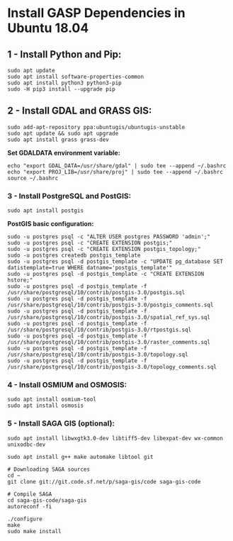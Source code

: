 Install GASP Dependencies in Ubuntu 18.04
====================

## 1 - Install Python and Pip:

```
sudo apt update
sudo apt install software-properties-common
sudo apt install python3 python3-pip
sudo -H pip3 install --upgrade pip
```

## 2 - Install GDAL and GRASS GIS:

```
sudo add-apt-repository ppa:ubuntugis/ubuntugis-unstable
sudo apt update && sudo apt upgrade
sudo apt install grass grass-dev
```

**Set GDALDATA environment variable:**

```
echo "export GDAL_DATA=/usr/share/gdal" | sudo tee --append ~/.bashrc
echo "export PROJ_LIB=/usr/share/proj" | sudo tee --append ~/.bashrc
source ~/.bashrc
```

### 3 - Install PostgreSQL and PostGIS:

```
sudo apt install postgis
```
	
**PostGIS basic configuration:**

```
sudo -u postgres psql -c "ALTER USER postgres PASSWORD 'admin';"
sudo -u postgres psql -c "CREATE EXTENSION postgis;"
sudo -u postgres psql -c "CREATE EXTENSION postgis_topology;"
sudo -u postgres createdb postgis_template
sudo -u postgres psql -d postgis_template -c "UPDATE pg_database SET datistemplate=true WHERE datname='postgis_template'"
sudo -u postgres psql -d postgis_template -c "CREATE EXTENSION hstore;"
sudo -u postgres psql -d postgis_template -f /usr/share/postgresql/10/contrib/postgis-3.0/postgis.sql
sudo -u postgres psql -d postgis_template -f /usr/share/postgresql/10/contrib/postgis-3.0/postgis_comments.sql
sudo -u postgres psql -d postgis_template -f /usr/share/postgresql/10/contrib/postgis-3.0/spatial_ref_sys.sql
sudo -u postgres psql -d postgis_template -f /usr/share/postgresql/10/contrib/postgis-3.0/rtpostgis.sql
sudo -u postgres psql -d postgis_template -f /usr/share/postgresql/10/contrib/postgis-3.0/raster_comments.sql
sudo -u postgres psql -d postgis_template -f /usr/share/postgresql/10/contrib/postgis-3.0/topology.sql
sudo -u postgres psql -d postgis_template -f /usr/share/postgresql/10/contrib/postgis-3.0/topology_comments.sql
```

### 4 - Install OSMIUM and OSMOSIS:

```
sudo apt install osmium-tool
sudo apt install osmosis
```

### 5 - Install SAGA GIS (optional):

```
sudo apt install libwxgtk3.0-dev libtiff5-dev libexpat-dev wx-common unixodbc-dev

sudo apt install g++ make automake libtool git

# Downloading SAGA sources
cd ~
git clone git://git.code.sf.net/p/saga-gis/code saga-gis-code

# Compile SAGA
cd saga-gis-code/saga-gis
autoreconf -fi
	
./configure
make
sudo make install
```